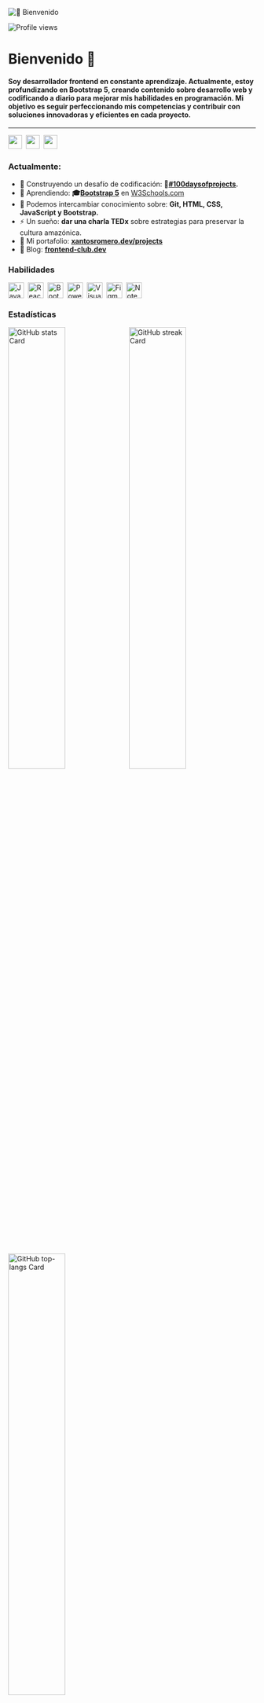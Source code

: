 ![👋 Bienvenido](https://mir-s3-cdn-cf.behance.net/project_modules/max_1200/79731568097599.5b50bca477735.jpg)

![Profile views](https://komarev.com/ghpvc/?username=xantosromero&label=Profile%20views&color=0e75b6&style=flat)

<div id="toc">
  <ul align="left" style="list-style: none">
    <summary>
      <h1>
        Bienvenido 👋
      </h1>
    </summary>
  </ul>
</div>

<h4 align="left">Soy desarrollador frontend en constante aprendizaje. Actualmente, estoy profundizando en Bootstrap 5, creando contenido sobre desarrollo web y codificando a diario para mejorar mis habilidades en programación. Mi objetivo es seguir perfeccionando mis competencias y contribuir con soluciones innovadoras y eficientes en cada proyecto.</h4>

<hr>
<p align="left"><a href="https://codepen.io/xantosromero" target="_blank"><img src="https://img.shields.io/badge/Codepen-000000?style=flat&logo=codepen&logoColor=white" height="28" style="margin-right: 4px"></a> <a href="https://github.com/xantosromerodev" target="_blank"><img src="https://img.shields.io/badge/GitHub-100000?style=flat&logo=github&logoColor=white" height="28" style="margin-right: 4px"></a> <a href="https://www.linkedin.com/in/xantosromero/" target="_blank"><img src="https://img.shields.io/badge/LinkedIn-0077B5?style=flat&logo=linkedin&logoColor=white" height="28" style="margin-right: 4px"></a></p>

**<h3 align="left">Actualmente:</h3>**

- 💼 Construyendo un desafío de codificación: **💼[#100daysofprojects](https://xantosromerodev.github.io/100daysofprojects/).**
- 🌱 Aprendiendo: **🎓[Bootstrap 5](http://w3schools.com/bootstrap5/)** en [W3Schools.com](https://www.w3profile.com/xantosromero)
- 💬 Podemos intercambiar conocimiento sobre: **Git, HTML, CSS, JavaScript y Bootstrap.**
- ⚡ Un sueño: **dar una charla TEDx** sobre estrategias para preservar la cultura amazónica.
- 📂 Mi portafolio: **<a href="#pronto" target="_blank">xantosromero.dev/projects</a>**
- 📝 Blog: **<a href="https://frontend-club.hashnode.dev/" target="_blank">frontend-club.dev</a>**


 **<h3 align="left">Habilidades</h3>**

<div style="display: flex; flex-wrap: wrap; gap: 4px; justify-content: left;"><img src="https://img.shields.io/badge/JavaScript-F7DF1C?logo=javascript&logoColor=white" height="32" alt="JavaScript" style="margin-right: 4px"> <img src="https://img.shields.io/badge/React-20232A?logo=react&logoColor=61DAFB" height="32" alt="React" style="margin-right: 4px"> <img src="https://img.shields.io/badge/Bootstrap-563D7C?logo=bootstrap&logoColor=white" height="32" alt="Bootstrap" style="margin-right: 4px"> <img src="https://img.shields.io/badge/Power_BI-F2C811?logo=power%20bi&logoColor=black" height="32" alt="Power BI" style="margin-right: 4px"> <img src="https://img.shields.io/badge/Visual_Studio_Code-007ACC?logo=visual-studio-code&logoColor=white" height="32" alt="Visual Studio Code" style="margin-right: 4px"> <img src="https://img.shields.io/badge/Figma-F24E1E?logo=figma&logoColor=white" height="32" alt="Figma" style="margin-right: 4px"> <img src="https://img.shields.io/badge/Notepad++-90E59A?logo=notepad-plus-plus&logoColor=white" height="32" alt="Notepad++" style="margin-right: 4px"></div>

 **<h3 align="left">Estadísticas</h3>**

<p align="left">
  <img width="48%" src="https://github-readme-stats.vercel.app/api?username=xantosromerodev&theme=react&hide_title=false&hide_rank=false&show_icons=false&include_all_commits=false&count_private=true&line_height=23" alt="GitHub stats Card" />
  <img width="48%" src="https://streak-stats.demolab.com/?user=xantosromerodev&theme=react&hide_border=false&date_format=M+j%5B%2C+Y%5D&mode=daily&hide_total_contributions=false&hide_current_streak=false&hide_longest_streak=false&card_height=200" alt="GitHub streak Card" />
</p>

<p align="left">
  <img width="48%" src="https://github-readme-stats.vercel.app/api/top-langs?username=xantosromerodev&theme=react&hide_title=false&layout=compact&langs_count=6&hide_progress=false&card_width=400" alt="GitHub top-langs Card" />
</p>
